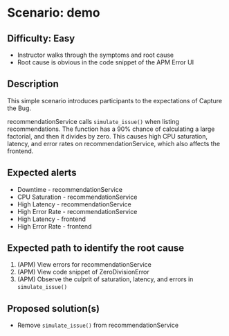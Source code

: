 # Scenario: **demo**


## Difficulty: **Easy**

* Instructor walks through the symptoms and root cause
* Root cause is obvious in the code snippet of the APM Error UI


## Description

This simple scenario introduces participants to the expectations of Capture the Bug.

recommendationService calls `simulate_issue()` when listing recommendations. The function has a 90% chance of calculating a large factorial, and then it divides by zero. This causes high CPU saturation, latency, and error rates on recommendationService, which also affects the frontend.


## Expected alerts

* Downtime - recommendationService
* CPU Saturation - recommendationService
* High Latency - recommendationService
* High Error Rate - recommendationService
* High Latency - frontend
* High Error Rate - frontend


## Expected path to identify the root cause

1. (APM) View errors for recommendationService
2. (APM) View code snippet of ZeroDivisionError
3. (APM) Observe the culprit of saturation, latency, and errors in `simulate_issue()`


## Proposed solution(s)

* Remove `simulate_issue()` from recommendationService
